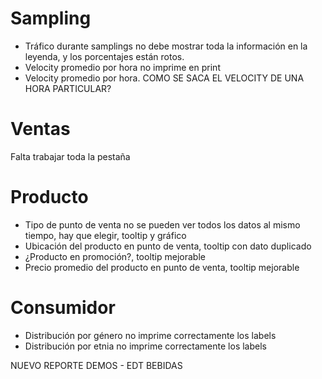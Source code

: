 # Sampling

- Tráfico durante samplings no debe mostrar toda la información en la leyenda, y los porcentajes están rotos.
- Velocity promedio por hora no imprime en print
- Velocity promedio por hora. COMO SE SACA EL VELOCITY DE UNA HORA PARTICULAR?

# Ventas

Falta trabajar toda la pestaña

# Producto

- Tipo de punto de venta no se pueden ver todos los datos al mismo tiempo, hay que elegir, tooltip y gráfico
- Ubicación del producto en punto de venta, tooltip con dato duplicado
- ¿Producto en promoción?, tooltip mejorable
- Precio promedio del producto en punto de venta, tooltip mejorable

# Consumidor

- Distribución por género no imprime correctamente los labels
- Distribución por etnia no imprime correctamente los labels

NUEVO REPORTE DEMOS - EDT BEBIDAS
